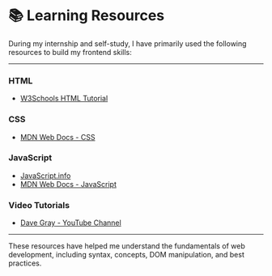 # 📚 Learning Resources

During my internship and self-study, I have primarily used the following resources to build my frontend skills:

---

### HTML
- [W3Schools HTML Tutorial](https://www.w3schools.com/html/)

### CSS
- [MDN Web Docs - CSS](https://developer.mozilla.org/en-US/docs/Web/CSS)

### JavaScript
- [JavaScript.info](https://javascript.info/)
- [MDN Web Docs - JavaScript](https://developer.mozilla.org/en-US/docs/Web/JavaScript)

### Video Tutorials
- [Dave Gray - YouTube Channel](https://www.youtube.com/c/DaveGrayTech)

---

These resources have helped me understand the fundamentals of web development, including syntax, concepts, DOM manipulation, and best practices.
